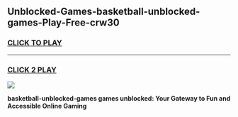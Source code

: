 
## Unblocked-Games-basketball-unblocked-games-Play-Free-crw30
<h3>
<a href="https://premium76.site?title=basketball-unblocked-games&ref=20A">CLICK TO PLAY</a></h3>
<hr>

<h3>
<a href="https://premium76.site?title=basketball-unblocked-games&ref=20A">CLICK 2 PLAY</a>
  
</h3>

<a href="https://premium76.site?title=basketball-unblocked-games&ref=20A"><img src="https://clearcache.store/games.png"></a>


**basketball-unblocked-games games unblocked: Your Gateway to Fun and Accessible Online Gaming**
